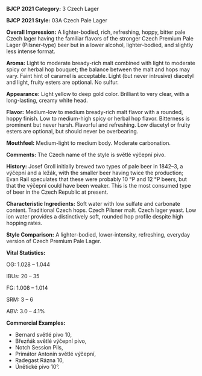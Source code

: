 <b>BJCP 2021 Category:</b> 3 Czech Lager

<b>BJCP 2021 Style:</b> 03A Czech Pale Lager

<b>Overall Impression:</b> A lighter-bodied, rich, refreshing,
hoppy, bitter pale Czech lager having the familiar flavors of the
stronger Czech Premium Pale Lager (Pilsner-type) beer but in a
lower alcohol, lighter-bodied, and slightly less intense format.

<b>Aroma:</b> Light to moderate bready-rich malt combined with
light to moderate spicy or herbal hop bouquet; the balance
between the malt and hops may vary. Faint hint of caramel is
acceptable. Light (but never intrusive) diacetyl and light, fruity
esters are optional. No sulfur.

<b>Appearance:</b> Light yellow to deep gold color. Brilliant to very
clear, with a long-lasting, creamy white head.

<b>Flavor:</b> Medium-low to medium bready-rich malt flavor with
a rounded, hoppy finish. Low to medium-high spicy or herbal
hop flavor. Bitterness is prominent but never harsh. Flavorful
and refreshing. Low diacetyl or fruity esters are optional, but
should never be overbearing.

<b>Mouthfeel:</b> Medium-light to medium body. Moderate
carbonation.

<b>Comments:</b> The Czech name of the style is světlé výčepní
pivo.

<b>History:</b> Josef Groll initially brewed two types of pale beer in
1842–3, a výčepní and a ležák, with the smaller beer having
twice the production; Evan Rail speculates that these were
probably 10 °P and 12 °P beers, but that the výčepní could have
been weaker. This is the most consumed type of beer in the
Czech Republic at present.

<b>Characteristic Ingredients:</b> Soft water with low sulfate and
carbonate content. Traditional Czech hops. Czech Pilsner malt.
Czech lager yeast. Low ion water provides a distinctively soft,
rounded hop profile despite high hopping rates.

<b>Style Comparison:</b> A lighter-bodied, lower-intensity,
refreshing, everyday version of Czech Premium Pale Lager.

<b>Vital Statistics:</b>

OG: 1.028 – 1.044

IBUs: 20 – 35

FG: 1.008 – 1.014

SRM: 3 – 6

ABV: 3.0 – 4.1%

<b>Commercial Examples:</b>
- Bernard světlé pivo 10,
- Březňák světlé výčepní pivo,
- Notch Session Pils,
- Primátor Antonín světlé výčepní,
- Radegast Rázna 10,
- Únětické pivo 10°.
